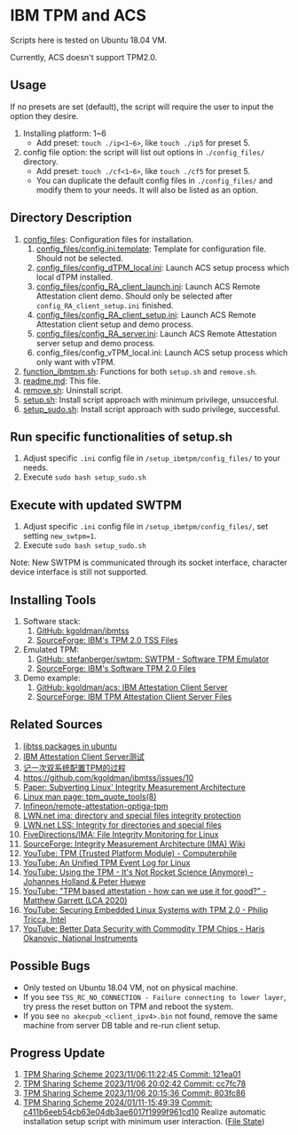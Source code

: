 # IBM TPM and ACS

Scripts here is tested on Ubuntu 18.04 VM.

Currently, ACS doesn't support TPM2.0.

## Usage

If no presets are set (default), the script will require the user to input the option they desire.

1. Installing platform: 1~6
    - Add preset: `touch ./ip<1~6>`, like `touch ./ip5` for preset 5.
2. config file option: the script will list out options in `./config_files/` directory.
    - Add preset: `touch ./cf<1~6>`, like `touch ./cf5` for preset 5.
    - You can duplicate the default config files in `./config_files/` and modify them to your needs. It will also be listed as an option.

## Directory Description

1. [config_files](config_files): Configuration files for installation.
    1. [config_files/config.ini.template](config_files/config.ini.template): Template for configuration file. Should not be selected.
    2. [config_files/config_dTPM_local.ini](config_files/config_dTPM_local.ini): Launch ACS setup process which local dTPM installed.
    3. [config_files/config_RA_client_launch.ini](config_files/config_RA_client_launch.ini): Launch ACS Remote Attestation client demo. Should only be selected after `config_RA_client_setup.ini` finished.
    4. [config_files/config_RA_client_setup.ini](config_files/config_RA_client_setup.ini): Launch ACS Remote Attestation client setup and demo process.
    5. [config_files/config_RA_server.ini](config_files/config_RA_server.ini): Launch ACS Remote Attestation server setup and demo process.
    6. config_files/config_vTPM_local.ini: Launch ACS setup process which only want with vTPM.
2. [function_ibmtpm.sh](function_ibmtpm.sh): Functions for both `setup.sh` and `remove.sh`.
3. [readme.md](readme.md): This file.
4. [remove.sh](remove.sh): Uninstall script.
5. [setup.sh](setup.sh): Install script approach with minimum privilege, unsuccesful.
6. [setup_sudo.sh](setup_sudo.sh): Install script approach with sudo privilege, successful.

## Run specific functionalities of setup.sh

1. Adjust specific `.ini` config file in `/setup_ibmtpm/config_files/` to your needs.
2. Execute ```sudo bash setup_sudo.sh```

## Execute with updated SWTPM

1. Adjust specific `.ini` config file in `/setup_ibmtpm/config_files/`, set setting `new_swtpm=1`.
2. Execute ```sudo bash setup_sudo.sh```

Note: New SWTPM is communicated through its socket interface, character device interface is still not supported.

## Installing Tools

1. Software stack: 
    1. [GitHub: kgoldman/ibmtss](https://github.com/kgoldman/ibmtss)
    2. [SourceForge: IBM's TPM 2.0 TSS Files](https://sourceforge.net/projects/ibmtpm20tss/files/)
2. Emulated TPM: 
    1. [GitHub: stefanberger/swtpm: SWTPM - Software TPM Emulator](https://github.com/stefanberger/swtpm)
    2. [SourceForge: IBM's Software TPM 2.0 Files](https://sourceforge.net/projects/ibmswtpm2/files/)
3. Demo example: 
    1. [GitHub: kgoldman/acs: IBM Attestation Client Server](https://github.com/kgoldman/acs)
    2. [SourceForge: IBM TPM Attestation Client Server Files](https://sourceforge.net/projects/ibmtpm20acs/files/)

## Related Sources

1. [libtss packages in ubuntu](https://packages.ubuntu.com/search?keywords=libtss&searchon=names)
2. [IBM Attestation Client Server测试](https://rlyown.github.io/2021/02/28/IBM-Attestation-Client-Server%E6%B5%8B%E8%AF%95/)
3. [记一次双系统配置TPM的过程](https://rlyown.github.io/2021/05/29/%E8%AE%B0%E4%B8%80%E6%AC%A1%E5%8F%8C%E7%B3%BB%E7%BB%9F%E9%85%8D%E7%BD%AETPM%E7%9A%84%E8%BF%87%E7%A8%8B/#%E7%9B%B8%E5%85%B3%E8%B5%84%E6%96%99)
4. https://github.com/kgoldman/ibmtss/issues/10
5. [Paper: Subverting Linux' Integrity Measurement Architecture](https://svs.informatik.uni-hamburg.de/publications/2020/2020-08-27-Bohling-IMA.pdf)
6. [Linux man page: tpm_quote_tools(8)](https://linux.die.net/man/8/tpm_quote_tools)
7. [Infineon/remote-attestation-optiga-tpm](https://github.com/Infineon/remote-attestation-optiga-tpm)
8. [LWN.net ima: directory and special files integrity protection](https://lwn.net/Articles/512364/)
9. [LWN.net LSS: Integrity for directories and special files](https://lwn.net/Articles/516334/)
10. [FiveDirections/IMA: File Integrity Monitoring for Linux](https://github.com/FiveDirections/IMA)
11. [SourceForge: Integrity Measurement Architecture (IMA) Wiki](https://sourceforge.net/p/linux-ima/wiki/Home/)
12. [YouTube: TPM (Trusted Platform Module) - Computerphile](https://youtu.be/RW2zHvVO09g?si=zcRH45MMXyjJSKKm)
13. [YouTube: An Unified TPM Event Log for Linux](https://youtu.be/FA1O3fuPQDk?si=K1z7dl8-cpbZpAis)
14. [YouTube: Using the TPM - It's Not Rocket Science (Anymore) - Johannes Holland & Peter Huewe](https://youtu.be/XwaSyHJIos8?si=Z2K7q_Jwu0uqy26w)
15. [YouTube: "TPM based attestation - how can we use it for good?" - Matthew Garrett (LCA 2020)](https://youtu.be/FobfM9S9xSI?si=5sJ616F-f-SlhL97)
16. [YouTube: Securing Embedded Linux Systems with TPM 2.0 - Philip Tricca, Intel](https://youtu.be/0qu9R7Tlw9o?si=ptPCEsUcgdMNVZz6)
17. [YouTube: Better Data Security with Commodity TPM Chips - Haris Okanovic, National Instruments](https://youtu.be/fu2RGBcb9aQ?si=_DyP3f0Lc9KXTJK_)

## Possible Bugs

- Only tested on Ubuntu 18.04 VM, not on physical machine.
- If you see `TSS_RC_NO_CONNECTION - Failure connecting to lower layer`, try press the reset button on TPM and reboot the system.
- If you see `no akecpub_<client_ipv4>.bin` not found, remove the same machine from server DB table and re-run client setup.

## Progress Update

1. [TPM Sharing Scheme 2023/11/06:11:22:45 Commit: 121ea01](https://youtu.be/RcyuaFtERZM)
2. [TPM Sharing Scheme 2023/11/06 20:02:42 Commit: cc7fc78](https://youtu.be/Na3WUpZXb0Q)
3. [TPM Sharing Scheme 2023/11/06 20:15:36 Commit: 803fc86](https://youtu.be/0gP2gU_3JKY)
4. [TPM Sharing Scheme 2024/01/11-15:49:39 Commit: c411b6eeb54cb63e04db3ae6017f1999f961cd10](https://youtu.be/x2bHqZr6nYA) Realize automatic installation setup script with minimum user interaction. ([File State](https://github.com/CYCU-AIoT-System-Lab/TPM_Sharing_Scheme/tree/c411b6eeb54cb63e04db3ae6017f1999f961cd10))
